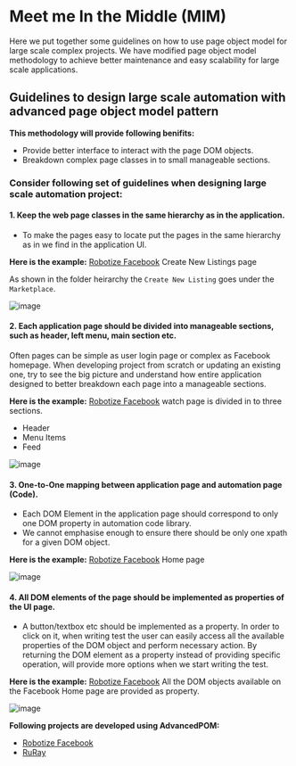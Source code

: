 # Meet me In the Middle (MIM)
Here we put together some guidelines on how to use page object model for large scale complex projects. 
We have modified page object model methodology to achieve better maintenance and easy scalability for large scale applications. 

<h2>Guidelines to design large scale automation with advanced page object model pattern</h2>

**This methodology will provide following benifits:**
*	Provide better interface to interact with the page DOM objects.
*	Breakdown complex page classes in to small manageable sections.


<h3>Consider following set of guidelines when designing large scale automation project:</h3>
<h4>1.	Keep the web page classes in the same hierarchy as in the application.</h4>
 
 * To make the pages easy to locate put the pages in the same hierarchy as in we find in the application UI.
 
 
**Here is the example:** [Robotize Facebook](https://github.com/IRobotizeInternet/Facebook) Create New Listings page
 
 As shown in the folder heirarchy the `Create New Listing` goes under the `Marketplace`.
 
![image](https://user-images.githubusercontent.com/83523058/117238803-67c35200-ade2-11eb-8021-76cb78b23b2d.png)


 
<h4>2.	Each application page should be divided into manageable sections, such as header, left menu, main section etc. </h4>
Often pages can be simple as user login page or complex as Facebook homepage. When developing project from scratch or updating an existing one, try to see the big picture and understand how entire application designed to better breakdown each page into a manageable sections. 

**Here is the example:** [Robotize Facebook](https://github.com/IRobotizeInternet/Facebook/tree/master/Robotize.BLL/App/LoggedIn/Pages/Watch) watch page is divided in to three sections.
* Header
* Menu Items
* Feed

![image](https://user-images.githubusercontent.com/83523058/117239249-46af3100-ade3-11eb-9e18-45b47f2d1a67.png)


<h4>3.	One-to-One mapping between application page and automation page (Code).</h4>

* Each DOM Element in the application page should correspond to only one DOM property in automation code library.
* We cannot emphasise enough to ensure there should be only one xpath for a given DOM object. 

**Here is the example:** [Robotize Facebook](https://github.com/IRobotizeInternet/Facebook/blob/master/Robotize.BLL/App/LoggedIn/Pages/Home/PageHome.cs) Home page

![image](https://user-images.githubusercontent.com/83523058/117241075-25e8da80-ade7-11eb-8e7b-ce571215d252.png)

<h4>4.	All DOM elements of the page should be implemented as properties of the UI page. </h4>

* A button/textbox etc should be implemented as a property. In order to click on it, when writing test the user can easily access all the available properties of the DOM object  and perform necessary action. By returning the DOM element as a property instead of providing specific operation, will provide more options when we start writing the test.

**Here is the example:** [Robotize Facebook](https://github.com/IRobotizeInternet/Facebook/blob/master/Robotize.BLL/App/LoggedIn/Pages/Home/PageHome.cs) All the DOM objects available on the Facebook Home page are provided as property. 

![image](https://user-images.githubusercontent.com/83523058/117241533-3b123900-ade8-11eb-80c3-6faad4ca0b96.png)


**Following projects are developed using AdvancedPOM:**
* [Robotize Facebook](https://github.com/IRobotizeInternet/Facebook)
* [RuRay](https://github.com/IRobotizeInternet/RuRay)
